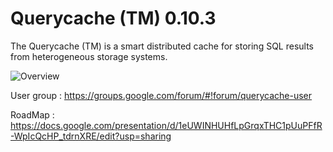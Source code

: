 Querycache (TM) 0.10.3
======================

The Querycache (TM) is a smart distributed cache for storing 
SQL results from heterogeneous storage systems.

![Overview](https://raw.github.com/izlley/querycache/master/docs/images/querycache_overview.jpg)

User group : https://groups.google.com/forum/#!forum/querycache-user

RoadMap : https://docs.google.com/presentation/d/1eUWINHUHfLpGrqxTHC1pUuPFfR-WpIcQcHP_tdrnXRE/edit?usp=sharing

